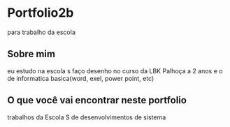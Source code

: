 # Portfolio2b
para trabalho da escola 
## Sobre mim 
eu estudo na escola s faço desenho no curso da LBK Palhoça a 2 anos e o de informatica basica(word, exel, power point, etc) 
## O que você vai encontrar neste portfolio
trabalhos da Escola S de desenvolvimentos de sistema 
